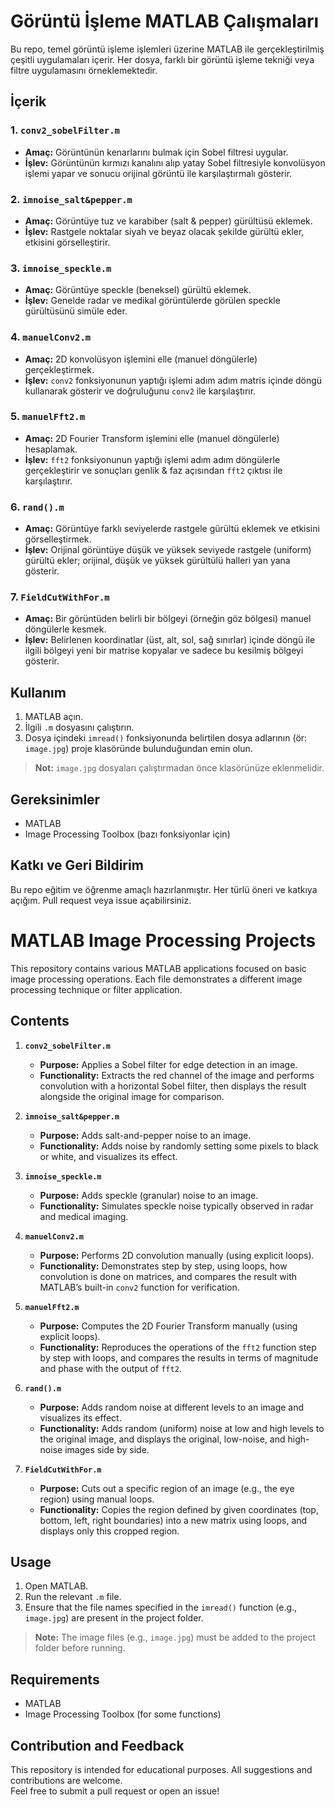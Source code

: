 # Görüntü İşleme MATLAB Çalışmaları

Bu repo, temel görüntü işleme işlemleri üzerine MATLAB ile gerçekleştirilmiş çeşitli uygulamaları içerir. Her dosya, farklı bir görüntü işleme tekniği veya filtre uygulamasını örneklemektedir.

## İçerik

### 1. `conv2_sobelFilter.m`
- **Amaç:** Görüntünün kenarlarını bulmak için Sobel filtresi uygular.
- **İşlev:** Görüntünün kırmızı kanalını alıp yatay Sobel filtresiyle konvolüsyon işlemi yapar ve sonucu orijinal görüntü ile karşılaştırmalı gösterir.

### 2. `imnoise_salt&pepper.m`
- **Amaç:** Görüntüye tuz ve karabiber (salt & pepper) gürültüsü eklemek.
- **İşlev:** Rastgele noktalar siyah ve beyaz olacak şekilde gürültü ekler, etkisini görselleştirir.

### 3. `imnoise_speckle.m`
- **Amaç:** Görüntüye speckle (beneksel) gürültü eklemek.
- **İşlev:** Genelde radar ve medikal görüntülerde görülen speckle gürültüsünü simüle eder.

### 4. `manuelConv2.m`
- **Amaç:** 2D konvolüsyon işlemini elle (manuel döngülerle) gerçekleştirmek.
- **İşlev:** `conv2` fonksiyonunun yaptığı işlemi adım adım matris içinde döngü kullanarak gösterir ve doğruluğunu `conv2` ile karşılaştırır.

### 5. `manuelFft2.m`
- **Amaç:** 2D Fourier Transform işlemini elle (manuel döngülerle) hesaplamak.
- **İşlev:** `fft2` fonksiyonunun yaptığı işlemi adım adım döngülerle gerçekleştirir ve sonuçları genlik & faz açısından `fft2` çıktısı ile karşılaştırır.

### 6. `rand().m`
- **Amaç:** Görüntüye farklı seviyelerde rastgele gürültü eklemek ve etkisini görselleştirmek.
- **İşlev:** Orijinal görüntüye düşük ve yüksek seviyede rastgele (uniform) gürültü ekler; orijinal, düşük ve yüksek gürültülü halleri yan yana gösterir.

### 7. `FieldCutWithFor.m`
- **Amaç:** Bir görüntüden belirli bir bölgeyi (örneğin göz bölgesi) manuel döngülerle kesmek.
- **İşlev:** Belirlenen koordinatlar (üst, alt, sol, sağ sınırlar) içinde döngü ile ilgili bölgeyi yeni bir matrise kopyalar ve sadece bu kesilmiş bölgeyi gösterir.

## Kullanım

1. MATLAB açın.
2. İlgili `.m` dosyasını çalıştırın.
3. Dosya içindeki `imread()` fonksiyonunda belirtilen dosya adlarının (ör: `image.jpg`) proje klasöründe bulunduğundan emin olun.

> **Not:** `image.jpg` dosyaları çalıştırmadan önce klasörünüze eklenmelidir.

## Gereksinimler

- MATLAB 
- Image Processing Toolbox (bazı fonksiyonlar için)

## Katkı ve Geri Bildirim

Bu repo eğitim ve öğrenme amaçlı hazırlanmıştır. Her türlü öneri ve katkıya açığım. Pull request veya issue açabilirsiniz.



# MATLAB Image Processing Projects

This repository contains various MATLAB applications focused on basic image processing operations. Each file demonstrates a different image processing technique or filter application.

## Contents

1. **`conv2_sobelFilter.m`**  
   - **Purpose:** Applies a Sobel filter for edge detection in an image.  
   - **Functionality:** Extracts the red channel of the image and performs convolution with a horizontal Sobel filter, then displays the result alongside the original image for comparison.

2. **`imnoise_salt&pepper.m`**  
   - **Purpose:** Adds salt-and-pepper noise to an image.  
   - **Functionality:** Adds noise by randomly setting some pixels to black or white, and visualizes its effect.

3. **`imnoise_speckle.m`**  
   - **Purpose:** Adds speckle (granular) noise to an image.  
   - **Functionality:** Simulates speckle noise typically observed in radar and medical imaging.

4. **`manuelConv2.m`**  
   - **Purpose:** Performs 2D convolution manually (using explicit loops).  
   - **Functionality:** Demonstrates step by step, using loops, how convolution is done on matrices, and compares the result with MATLAB’s built-in `conv2` function for verification.

5. **`manuelFft2.m`**  
   - **Purpose:** Computes the 2D Fourier Transform manually (using explicit loops).  
   - **Functionality:** Reproduces the operations of the `fft2` function step by step with loops, and compares the results in terms of magnitude and phase with the output of `fft2`.

6. **`rand().m`**  
   - **Purpose:** Adds random noise at different levels to an image and visualizes its effect.  
   - **Functionality:** Adds random (uniform) noise at low and high levels to the original image, and displays the original, low-noise, and high-noise images side by side.

7. **`FieldCutWithFor.m`**  
   - **Purpose:** Cuts out a specific region of an image (e.g., the eye region) using manual loops.  
   - **Functionality:** Copies the region defined by given coordinates (top, bottom, left, right boundaries) into a new matrix using loops, and displays only this cropped region.

## Usage

1. Open MATLAB.  
2. Run the relevant `.m` file.  
3. Ensure that the file names specified in the `imread()` function (e.g., `image.jpg`) are present in the project folder.

> **Note:** The image files (e.g., `image.jpg`) must be added to the project folder before running.

## Requirements

- MATLAB  
- Image Processing Toolbox (for some functions)

## Contribution and Feedback

This repository is intended for educational purposes. All suggestions and contributions are welcome.  
Feel free to submit a pull request or open an issue!